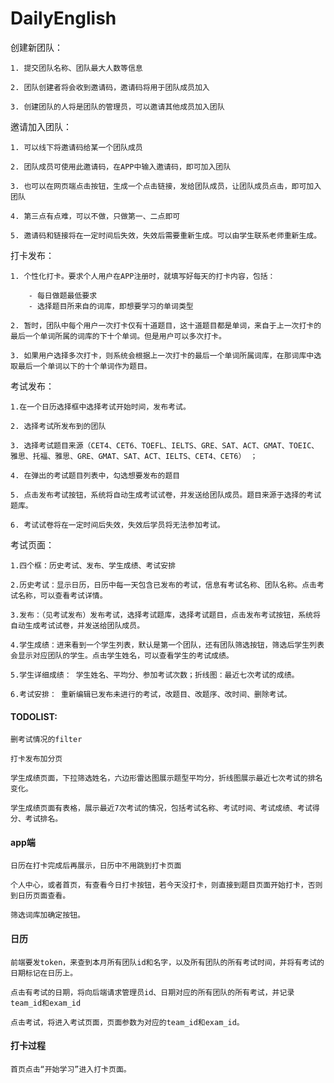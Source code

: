 # DailyEnglish
创建新团队：

    1. 提交团队名称、团队最大人数等信息

    2. 团队创建者将会收到邀请码，邀请码将用于团队成员加入

    3. 创建团队的人将是团队的管理员，可以邀请其他成员加入团队

邀请加入团队：

    1. 可以线下将邀请码给某一个团队成员

    2. 团队成员可使用此邀请码，在APP中输入邀请码，即可加入团队

    3. 也可以在网页端点击按钮，生成一个点击链接，发给团队成员，让团队成员点击，即可加入团队

    4. 第三点有点难，可以不做，只做第一、二点即可

    5. 邀请码和链接将在一定时间后失效，失效后需要重新生成。可以由学生联系老师重新生成。
打卡发布：

    1. 个性化打卡。要求个人用户在APP注册时，就填写好每天的打卡内容，包括：

        - 每日做题最低要求
        - 选择题目所来自的词库，即想要学习的单词类型
        
    2. 暂时，团队中每个用户一次打卡仅有十道题目，这十道题目都是单词，来自于上一次打卡的最后一个单词所属的词库的下十个单词。但是用户可以多次打卡。

    3. 如果用户选择多次打卡，则系统会根据上一次打卡的最后一个单词所属词库，在那词库中选取最后一个单词以下的十个单词作为题目。

考试发布： 

    1.在一个日历选择框中选择考试开始时间，发布考试。
    
    2. 选择考试所发布到的团队

    3. 选择考试题目来源（CET4、CET6、TOEFL、IELTS、GRE、SAT、ACT、GMAT、TOEIC、雅思、托福、雅思、GRE、GMAT、SAT、ACT、IELTS、CET4、CET6） ；

    4. 在弹出的考试题目列表中，勾选想要发布的题目
 
    5. 点击发布考试按钮，系统将自动生成考试试卷，并发送给团队成员。题目来源于选择的考试题库。

    6. 考试试卷将在一定时间后失效，失效后学员将无法参加考试。

考试页面：

    1.四个框：历史考试、发布、学生成绩、考试安排

    2.历史考试：显示日历，日历中每一天包含已发布的考试，信息有考试名称、团队名称。点击考试名称，可以查看考试详情。

    3.发布：（见考试发布）发布考试，选择考试题库，选择考试题目，点击发布考试按钮，系统将自动生成考试试卷，并发送给团队成员。

    4.学生成绩：进来看到一个学生列表，默认是第一个团队，还有团队筛选按钮，筛选后学生列表会显示对应团队的学生。点击学生姓名，可以查看学生的考试成绩。

    5.学生详细成绩： 学生姓名、平均分、参加考试次数；折线图：最近七次考试的成绩。

    6.考试安排： 重新编辑已发布未进行的考试，改题目、改题序、改时间、删除考试。

#### TODOLIST:
    删考试情况的filter

    打卡发布加分页

    学生成绩页面，下拉筛选姓名，六边形雷达图展示题型平均分，折线图展示最近七次考试的排名变化。

    学生成绩页面有表格，展示最近7次考试的情况，包括考试名称、考试时间、考试成绩、考试得分、考试排名。

#### app端

    日历在打卡完成后再展示，日历中不用跳到打卡页面

    个人中心，或者首页，有查看今日打卡按钮，若今天没打卡，则直接到题目页面开始打卡，否则到日历页面查看。

    筛选词库加确定按钮。

#### 日历

    前端要发token，来查到本月所有团队id和名字，以及所有团队的所有考试时间，并将有考试的日期标记在日历上。

    点击有考试的日期，将向后端请求管理员id、日期对应的所有团队的所有考试，并记录team_id和exam_id

    点击考试，将进入考试页面，页面参数为对应的team_id和exam_id。

#### 打卡过程
    首页点击“开始学习”进入打卡页面。